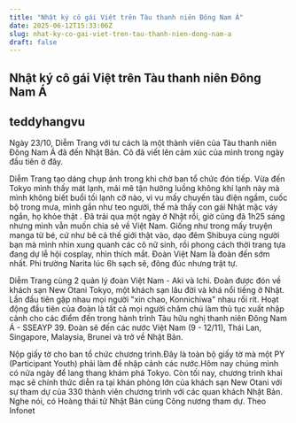 ```yaml
---
title: "Nhật ký cô gái Việt trên Tàu thanh niên Đông Nam Á"
date: 2025-06-12T15:33:06Z
slug: nhat-ky-co-gai-viet-tren-tau-thanh-nien-dong-nam-a
draft: false
---
```


## Nhật ký cô gái Việt trên Tàu thanh niên Đông Nam Á

## teddyhangvu

Ngày 23/10, Diễm Trang với tư cách là một thành viên của Tàu thanh niên Đông Nam Á đã đến Nhật Bản. Cô đã viết lên cảm xúc của mình trong ngày đầu tiên ở đây.

Diễm Trang tạo dáng chụp ảnh trong khi chờ ban tổ chức đón tiếp.
Vừa đến Tokyo mình thấy mát lạnh, mải mê tận hưởng luồng không khí lạnh này mà mình không biết buổi tối lạnh cỡ nào, vi vu mấy chuyến tàu điện ngầm, cuốc bộ trong mưa, mình gần như teo người, thế mà thấy con gái Nhật mặc váy ngắn, họ khỏe thật .
Đã trải qua một ngày ở Nhật rồi, giờ cũng đã 1h25 sáng nhưng mình vẫn muốn chia sẻ về Việt Nam.
Giống như trong mấy truyện manga từ bé, cứ như bê cả thế giới thật vào, dạo đêm Shibuya cùng người bạn mà mình nhìn xung quanh các cô nữ sinh, rồi phong cách thời trang tựa đang dự lễ hội cosplay, nhìn thích mắt.
Đoàn Việt Nam là đoàn đến sớm nhất. Phi trường Narita lúc 6h sạch sẽ, đông đúc nhưng trật tự.



Diễm Trang cùng 2 quản lý đoàn Việt Nam - Aki và Ichi. Đoàn được đón về khách sạn New Otani Tokyo, một khách sạn lâu đời và khá nổi tiếng ở Nhật.
Lần đầu tiên gặp nhau mọi người "xin chao, Konnichiwa" nhau rối rít.
Hoạt động đầu tiên của đoàn là tất cả mọi người chăm chú làm thủ tục xuất nhập cảnh cho các điểm đến trong hành trình Tàu hữu nghị thanh niên Đông Nam Á - SSEAYP 39. Đoàn sẽ đến các nước Việt Nam (9 - 12/11), Thái Lan, Singapore, Malaysia, Brunei và trở về Nhật Bản.

Nộp giấy tờ cho ban tổ chức chương trình.Đây là toàn bộ giấy tờ mà một PY (Participant Youth) phải làm để nhập cảnh các nước.Hôm nay chúng mình có nửa ngày để lang thang khám phá Tokyo.
Còn tối nay, chương trình khai mạc sẽ chính thức diễn ra tại khán phòng lớn của khách sạn New Otani với sự tham dự của 330 thành viên chương trình với các quan khách Nhật Bản. Nghe nói, có Hoàng thái tử Nhật Bản cùng Công nương tham dự.
Theo Infonet